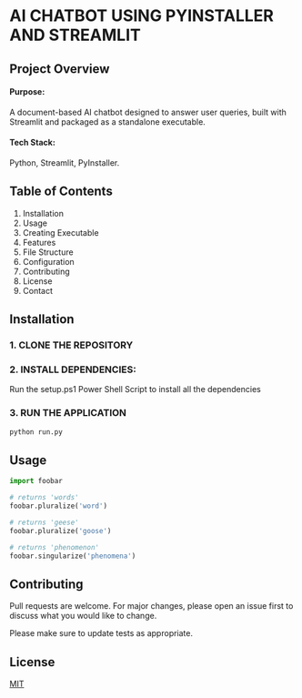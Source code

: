 # AI CHATBOT USING PYINSTALLER AND STREAMLIT

## Project Overview 

#### Purpose: 
A document-based AI chatbot designed to answer user queries, built with Streamlit and packaged as a standalone executable.

#### Tech Stack: 
Python, Streamlit, PyInstaller.

## Table of Contents

1. Installation
2. Usage
3. Creating Executable
4. Features
5. File Structure
6. Configuration
7. Contributing
8. License
9. Contact
   
## Installation

### 1. CLONE THE REPOSITORY
### 2. INSTALL DEPENDENCIES:
Run the setup.ps1 Power Shell Script to install all the dependencies
### 3. RUN THE APPLICATION
  ```bash
python run.py
```

## Usage

```python
import foobar

# returns 'words'
foobar.pluralize('word')

# returns 'geese'
foobar.pluralize('goose')

# returns 'phenomenon'
foobar.singularize('phenomena')
```

## Contributing

Pull requests are welcome. For major changes, please open an issue first
to discuss what you would like to change.

Please make sure to update tests as appropriate.

## License

[MIT](https://choosealicense.com/licenses/mit/)
